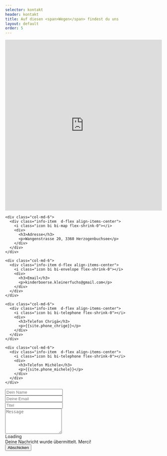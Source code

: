 ```yaml
---
selector: kontakt
header: kontakt
title: Auf diesen <span>Wegen</span> findest du uns
layout: default
order: 5
---
```


<div class="mb-3">
<iframe style="border:0; width: 100%; height: 550px;" 
        src="https://www.google.com/maps/embed?pb=!1m18!1m12!1m3!1d2711.400260367478!2d7.7052483!3d47.18917779999999!2m3!1f0!2f0!3f0!3m2!1i1024!2i768!4f13.1!3m3!1m2!1s0x478e2b6d5927f0af%3A0x98c84f9de5ea1b9c!2sKinderb%C3%B6rse%20Kleiner%20Fuchs!5e0!3m2!1sen!2sch!4v1660504657171!5m2!1sen!2sch" allowfullscreen="" loading="lazy" referrerpolicy="no-referrer-when-downgrade"></iframe>
</div>

  <div class="row gy-4">

    <div class="col-md-6">
      <div class="info-item  d-flex align-items-center">
        <i class="icon bi bi-map flex-shrink-0"></i>
        <div>
          <h3>Adresse</h3>
          <p>Wangenstrasse 20, 3360 Herzogenbuchsee</p>
        </div>
      </div>
    </div>

    <div class="col-md-6">
      <div class="info-item d-flex align-items-center">
        <i class="icon bi bi-envelope flex-shrink-0"></i>
        <div>
          <h3>Email</h3>
          <p>kinderboerse.kleinerfuchs@gmail.com</p>
        </div>
      </div>
    </div>

    <div class="col-md-6">
      <div class="info-item  d-flex align-items-center">
        <i class="icon bi bi-telephone flex-shrink-0"></i>
        <div>
          <h3>Telefon Chrigä</h3>
          <p>{{site.phone_chrige}}</p>
        </div>
      </div>
    </div>

    <div class="col-md-6">
      <div class="info-item  d-flex align-items-center">
        <i class="icon bi bi-telephone flex-shrink-0"></i>
        <div>
          <h3>Telefon Michèle</h3>
          <p>{{site.phone_michele}}</p>
        </div>
      </div>
    </div>

  </div>

<form action="https://formkeep.com/f/ea741f9c0375"
   accept-charset="UTF-8" enctype="multipart/form-data" method="POST" class="php-email-form p-3 p-md-4">
    <div class="row">
      <div class="col-xl-6 form-group">
        <input type="text" name="name" class="form-control" id="name" placeholder="Dein Name" required>
      </div>
      <div class="col-xl-6 form-group">
        <input type="email" class="form-control" name="email" id="email" placeholder="Deine Email" required>
      </div>
    </div>
    <div class="form-group">
      <input type="text" class="form-control" name="subject" id="subject" placeholder="Titel" required>
    </div>
    <div class="form-group">
      <textarea class="form-control" name="message" rows="5" placeholder="Message" required></textarea>
    </div>
    <div class="my-3">
      <div class="loading">Loading</div>
      <div class="error-message"></div>
      <div class="sent-message">Deine Nachricht wurde übermittelt. Merci!</div>
    </div>
    <div class="text-center"><button type="submit">Abschicken</button></div>
    <input type="hidden" name="utf8" value="✓">
  </form>
